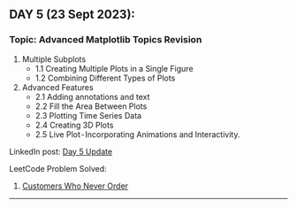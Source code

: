 
## **DAY 5 (23 Sept 2023):**
### Topic: Advanced Matplotlib Topics Revision

1. Multiple Subplots
   - 1.1 Creating Multiple Plots in a Single Figure
   - 1.2 Combining Different Types of Plots
2. Advanced Features
   - 2.1 Adding annotations and text
   - 2.2 Fill the Area Between Plots
   - 2.3 Plotting Time Series Data
   - 2.4 Creating 3D Plots
   - 2.5 Live Plot - Incorporating Animations and Interactivity.

LinkedIn post: [Day 5 Update](https://www.linkedin.com/feed/update/urn:li:activity:7111610747989749761?utm_source=share&utm_medium=member_desktop)

LeetCode Problem Solved: 
  1. [Customers Who Never Order](https://leetcode.com/submissions/detail/1056834216/)

---
